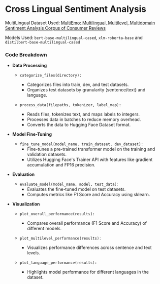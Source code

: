 # Cross Lingual Sentiment Analysis

MultiLingual Dataset Used: 
[MultiEmo: Multilingual, Multilevel, Multidomain Sentiment Analysis Corpus of Consumer Reviews](https://github.com/CLARIN-PL/multiemo)

Models Used: `bert-base-multilingual-cased`, `xlm-roberta-base` and `distilbert-base-multilingual-cased`

### Code Breakdown

- **Data Processing**  
  - `categorize_files(directory):`
    - Categorizes files into train, dev, and test datasets.
    - Organizes test datasets by granularity (sentence/text) and language.

  - `process_data(filepaths, tokenizer, label_map):`
    - Reads files, tokenizes text, and maps labels to integers.
    - Processes data in batches to reduce memory overhead.
    - Converts the data to Hugging Face Dataset format.

- **Model Fine-Tuning**  
  - `fine_tune_model(model_name, train_dataset, dev_dataset):`
    - Fine-tunes a pre-trained transformer model on the training and validation datasets.
    - Utilizes Hugging Face's Trainer API with features like gradient accumulation and FP16 precision.

- **Evaluation**  
  - `evaluate_model(model_name, model, test_data):`
    - Evaluates the fine-tuned model on test datasets.
    - Computes metrics like F1 Score and Accuracy using sklearn.

- **Visualization**  
  - `plot_overall_performance(results):`
    - Compares overall performance (F1 Score and Accuracy) of different models.

  - `plot_multilevel_performance(results):`
    - Visualizes performance differences across sentence and text levels.

  - `plot_language_performance(results):`
    - Highlights model performance for different languages in the dataset.

